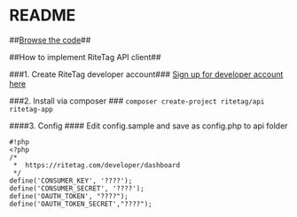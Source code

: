 # README #

##[Browse the code](https://bitbucket.org/ritetag/ritetag-api/src/)##



##How to implement RiteTag API client##

###1. Create RiteTag developer account###
[Sign up for developer account here](https://ritetag.com/developer/signup)



###2. Install via composer ###
```composer create-project ritetag/api ritetag-app```


####3. Config ####
Edit config.sample and save as config.php to api folder

```
#!php
<?php
/*
 *  https://ritetag.com/developer/dashboard
 */
define('CONSUMER_KEY', '????');
define('CONSUMER_SECRET', '????');
define('OAUTH_TOKEN', "????");
define('OAUTH_TOKEN_SECRET',"????");

```